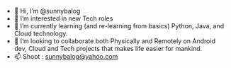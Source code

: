 - 👋 Hi, I’m @sunnybalog
- 👀 I’m interested in new Tech roles
- 🌱 I’m currently learning (and re-learning from basics) Python, Java,  and Cloud technology.
- 💞️ I’m looking to collaborate both Physically and Remotely on Android dev, Cloud and Tech projects that makes life easier for mankind.
- 📫 Shoot : sunnybalog@yahoo.com

<!---
sunnybalog/sunnybalog is a ✨ special ✨ repository because its `README.md` (this file) appears on your GitHub profile.
You can click the Preview link to take a look at your changes.
--->
